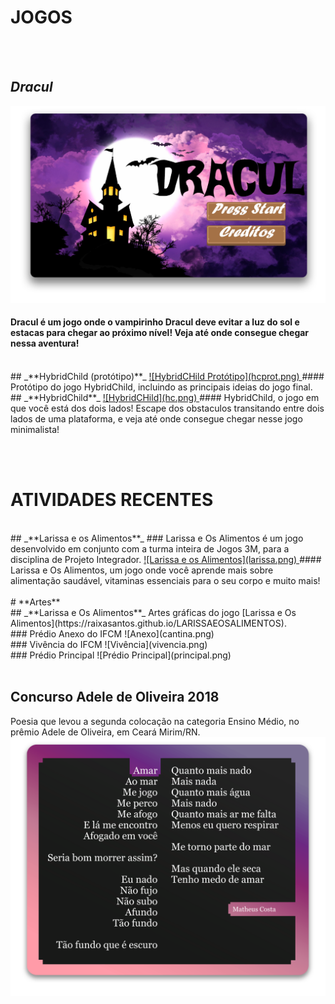 # **JOGOS**
<br><br>
## _**Dracul**_
<a href="https://www.maathps.github.io/dracul" target="_blank"> ![Dracul](dracul.png) </a>
#### Dracul é um jogo onde o vampirinho Dracul deve evitar a luz do sol e estacas para chegar ao próximo nível! Veja até onde consegue chegar nessa aventura!
<br>
## _**HybridChild (protótipo)**_
<a href="https://www.maathps.github.io/hybidchild-prototype" target="_blank"> ![HybridCHild Protótipo](hcprot.png) </a>
#### Protótipo do jogo HybridChild, incluindo as principais ideias do jogo final.
<br>
## _**HybridChild**_
<a href="https://www.maathps.github.io/hybridchild" target="_blank"> ![HybridCHild](hc.png) </a>
#### HybridChild, o jogo em que você está dos dois lados! Escape dos obstaculos transitando entre dois lados de uma plataforma, e veja até onde consegue chegar nesse jogo minimalista!

<br><br>
# **ATIVIDADES RECENTES**
<br>
## _**Larissa e os Alimentos**_
### Larissa e Os Alimentos é um jogo desenvolvido em conjunto com a turma inteira de Jogos 3M, para a disciplina de Projeto Integrador.
<a href="https://raixasantos.github.io/LARISSAEOSALIMENTOS" target="_blank"> ![Larissa e os Alimentos](larissa.png) </a>
#### Larissa e Os Alimentos, um jogo onde você aprende mais sobre alimentação saudável, vitaminas essenciais para o seu corpo e muito mais!
<br>
<br>
# **Artes**
<br>
## _**Larissa e Os Alimentos**_
Artes gráficas do jogo [Larissa e Os Alimentos](https://raixasantos.github.io/LARISSAEOSALIMENTOS).
<br>
### Prédio Anexo do IFCM
![Anexo](cantina.png)
<br>
### Vivência do IFCM
![Vivência](vivencia.png)
<br>
### Prédio Principal
![Prédio Principal](principal.png)
<br><br>

## **Concurso Adele de Oliveira 2018**
Poesia que levou a segunda colocação na categoria Ensino Médio, no prêmio Adele de Oliveira, em Ceará Mirim/RN.
<a href="https://maathps.blogspot.com/2018/05/amar.html" target="_blank"> ![Amar](poesia.png) </a>